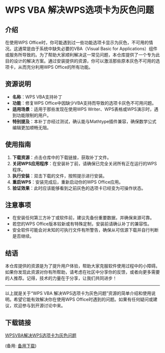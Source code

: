 # WPS VBA 解决WPS选项卡为灰色问题

## 介绍
在使用WPS Office时，你可能遇到过一些功能选项卡显示为灰色，不可用的情况。这通常是由于系统中缺失必要的VBA（Visual Basic for Applications）组件或服务所导致的。为了帮助大家顺利解决这一常见问题，本仓库提供了一个专为此目的设计的解决方案。通过安装提供的资源，你可以激活那些原本灰色不可用的选项卡，从而充分利用WPS Office的所有功能。

## 资源说明
- **名称**：WPS VBA支持补丁
- **功能**：修复WPS Office中因缺少VBA支持而导致的选项卡灰色不可用问题。
- **适用场景**：适用于那些发现在使用WPS Writer、WPS表格或WPS演示时，遇到功能限制的用户。
- **特别提及**：本补丁亦经过测试，确认能与Mathtype插件兼容，确保数学公式编辑更加顺畅无阻。

## 使用指南
1. **下载资源**：点击仓库中的下载链接，获取补丁文件。
2. **关闭WPS应用程序**：在安装补丁前，请确保已完全关闭所有正在运行的WPS程序。
3. **执行安装**：双击下载的文件，按照提示进行安装。
4. **重启WPS**：安装完成后，重新启动你的WPS Office应用。
5. **验证效果**：此时应该能够看到之前灰色的选项卡已经变为可操作状态。

## 注意事项
- 在安装任何第三方补丁或软件前，建议先备份重要数据，并确保来源可靠。
- 若您的WPS Office版本较新或有特殊定制，安装前请确认补丁的兼容性。
- 安全软件可能会对未知的可执行文件有所警告，确保从可信源下载并自行判断是否继续。

## 结语
本仓库提供的资源是为了提升用户体验，帮助大家克服软件使用过程中的小障碍。如果你发现此资源对你有所帮助，请考虑在社区中分享你的反馈，或者向更多需要的人推荐。记得，技术的力量在于分享，让我们共同进步！

---

以上就是关于“WPS VBA 解决WPS选项卡为灰色问题”资源的简单介绍和使用说明。希望它能有效解决你在使用WPS Office时遇到的问题。如果有任何疑问或建议，欢迎参与到开源讨论中来。

## 下载链接
[WPSVBA解决WPS选项卡为灰色问题](https://pan.quark.cn/s/832fa98b6b6a) 

(备用: [备用下载](https://pan.baidu.com/s/1PmaDq17vQB0Q_DFuTrlIjw?pwd=1234))
